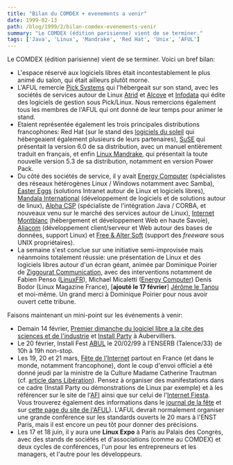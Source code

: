 ```yaml
---
title: "Bilan du COMDEX + evenements a venir"
date: 1999-02-13
path: /blog/1999/2/bilan-comdex-evenements-venir
summary: "Le COMDEX (édition parisienne) vient de se terminer."
tags: ['Java', 'Linux', 'Mandrake', 'Red Hat', 'Unix', 'AFUL']
---
```


<P>
Le COMDEX (édition parisienne) vient de se terminer. Voici un bref bilan:
</P>

<UL>

<LI>L'espace réservé aux logiciels libres était incontestablement le plus
animé du salon, qui était ailleurs plutôt morne.
<LI>L'AFUL remercie <A HREF="http://www.pick-systems.fr/">Pick
Systems</A> qui l'hébergeait sur son stand, avec les sociétés de
services autour de Linux <A HREF="http://www.atrid.fr/">Atrid</A>
et <A HREF="http://www.alcove.fr/">Alcove</A> et <A HREF="http://www.infodata.lu/">Infodata</A> qui édite des logiciels de
gestion sous Pick/Linux. Nous remercions également tous les membres de
l'AFUL qui ont donné de leur temps pour animer le stand.
<LI>Etaient représentée également les trois principales
distributions francophones: Red Hat (sur le stand des <A HREF="http://www.linux-kheops.com/">logiciels du soleil</A>
qui hébergeaient également plusieurs de leurs partenaires), <A HREF="http://www.suse.com/">SuSE</A> qui présentait la version 6.0 de
sa distribution, avec un manuel entièrement traduit en français, et
enfin <A HREF="http://www.linux-mandrake.com/">Linux Mandrake</A>, qui
présentait la toute nouvelle version 5.3 de sa distribution, notamment
en version Power Pack.
<LI>Du côté des sociétés de service, il y avait <A HREF="http://www.energy-computer.com/">Energy Computer</A>
(spécialistes des réseaux hétérogènes Linux / Windows notamment
avec Samba), <A HREF="http://www.easter-eggs.com/">Easter Eggs</A>
(solutions Intranet autour de Linux et logiciels libres),
<A HREF="http://www.mandalux.com/">Mandala International</A>
(développement de logiciels et de solutions autour de linux),
<A HREF="http://www.alphacsp.com/">Alpha CSP</A> (spécialiste de
l'intégration Java / CORBA, et nouveaux venu sur le marché des services
autour de Linux), <A HREF="http://www.internet-montblanc.fr/">Internet
Montblanc</A> (hébergement et développement Web en haute Savoie),
<A HREF="http://www.aliacom.fr/">Aliacom</A> (développement
client/serveur et Web autour des bases de données, support Linux) et <A HREF="http://www.freealter.com/">Free &amp; Alter Soft</A> (support des
<EM>freeware</EM> sous UNIX propriétaires).
<LI>
La semaine s'est conclue sur une initiative semi-improvisée
mais néanmoins totalement réussie: une présentation de Linux
et des logiciels libres autour d'un écran géant, animée par
Dominique Poirier de <A HREF="http://www.ziggourat.com/">Ziggourat
Communication</A>, avec des interventions notamment de Fabien Penso
(<A HREF="http://www.linuxfr.org/">LinuxFR</A>), Michael Micaletti (<A HREF="http://www.energy-computer.com/">Energy Computer</A>) Denis Bodor
(Linux Magazine France), [<B>ajouté le 17 février</B>]
<A HREF="http://letanou.linuxfr.org/samba.html">Jérôme
le Tanou</A> et moi-même.  Un grand merci à Dominique Poirier
pour nous avoir ouvert cette tribune.

</UL>

<P>
Faisons maintenant un mini-point sur les événements à venir:
</P>

<UL>

<LI>Demain 14 février, <A HREF="http://www.linux-center.org/news/#375">Premier dimanche
du logiciel libre a la cite des sciences et de l'industrie</A> et <A HREF="http://www.eleves.ens.fr:8080/home/landau/Parinux/IP_14-02-1999.html">Install Party</A> à Aubervilliers.
<LI>Le 20 février, Install Fest <A HREF="http://www.abul.org/">ABUL</A> le 20/02/99 à
l'ENSERB (Talence/33) de 10h à 19h non-stop.
<LI>Les 19, 20 et 21 mars,
<A HREF="http://www.fete-internet.asso.fr/">Fête de
l'Internet</A> partout en France (et dans le monde, notamment
francophone), dont le coup d'envoi officiel a été donné jeudi
par la ministre de la Culture Madame Catherine Trautman (cf. <A HREF="http://www.liberation.com/multi/milia/9902011c.html">article dans
Libération</A>).  Pensez à organiser des manifestations dans ce cadre
(Install Party ou démonstrations de Linux par exemple) et à les référencer
sur le site de l'<A HREF="http://www.fete-internet.asso.fr/">AFI</A> ainsi
que sur celui de l'<A HREF="http://www.internet-fiesta.org/">Internet
Fiesta</A>.  Vous trouverez également des informations dans le <A HREF="http://www-leibniz.imag.fr/fete99/">journal de la fête</A> et
sur <A HREF="http://www.aful.org/fete-internet/">cette page du site de
l'AFUL</A>). L'AFUL devrait normalement organiser une grande conférence
sur les standards ouverts le 20 mars à l'ENST Paris, mais il est encore
un peu tôt pour donner des précisions.
<LI>Les 17 et 18 juin, il y aura une <B>Linux Expo</B> à Paris au
Palais des Congrès, avec des stands de sociétés et d'associations (comme
au COMDEX) et deux cycles de conférences, l'un pour les entrepreneurs
et les managers, et l'autre pour les développeurs.
</UL>


